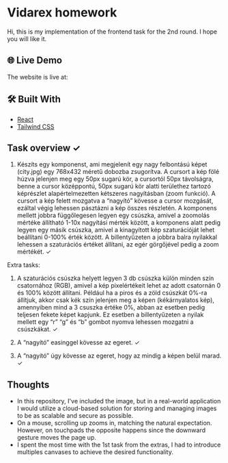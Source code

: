 # Vidarex homework

Hi, this is my implementation of the frontend task for the 2nd round. I hope you will like it.

## 🌐 Live Demo

The website is live at:

## 🛠️ Built With

- [React](https://reactjs.org/)
- [Tailwind CSS](https://tailwindcss.com/)

##  Task overview ✓

1. Készíts egy komponenst, ami megjelenít egy nagy felbontású képet (city.jpg) egy 768x432 méretű dobozba zsugorítva. A cursort a kép fölé húzva jelenjen meg egy 50px  sugarú kör, a cursortól 50px távolságra, benne a cursor középpontú, 50px  sugarú kör alatti területhez tartozó képrészlet alapértelmezetten kétszeres nagyításban (zoom funkció). A cursort a kép felett mozgatva a “nagyító” kövesse a cursor mozgását, ezáltal végig lehessen pásztázni a kép összes részletén. A komponens mellett jobbra függőlegesen legyen egy csúszka, amivel a zoomolás mértéke állítható 1-10x nagyítási mérték között, a komponens alatt pedig legyen egy másik csúszka, amivel a kinagyított kép szaturációját lehet beállítani 0-100% érték között. A billentyűzeten a jobbra balra nyilakkal lehessen a szaturációs értéket állítani, az egér görgőjével pedig a zoom mértékét. ✓

Extra tasks: 
1. A szaturációs csúszka helyett legyen 3 db csúszka külön minden szín csatornához (RGB), amivel a kép pixelértékeit lehet az adott csatornán 0 és 100% között állítani. Például ha a piros és a zöld csúszkát 0%-ra állítjuk, akkor csak kék szín jelenjen meg a képen (kékárnyalatos kép), amennyiben mind a 3 csuszka értéke 0%, abban az esetben pedig teljesen fekete képet kapjunk. Ez esetben a billentyűzeten a nyilak mellett egy “r” “g” és “b” gombot nyomva lehessen mozgatni a csúszkákat. ✓

2. A “nagyító” easinggel kövesse az egeret. ✓

3. A “nagyító” úgy kövesse az egeret, hogy az mindig a képen belül marad. ✓

## Thoughts

- In this repository, I've included the image, but in a real-world application I would utilize a cloud-based solution for storing and managing images to be as scalable and secure as possible.
- On a mouse, scrolling up zooms in, matching the natural expectation. However, on touchpads the opposite happens since the downward gesture moves the page up.
- I spent the most time with the 1st task from the extras, I had to introduce multiples canvases to achieve the desired functionality.
